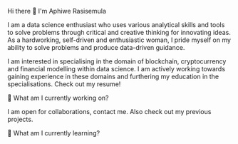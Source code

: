 Hi there 👋 I'm Aphiwe Rasisemula

I am a data science enthusiast who uses various analytical skills and tools to solve problems through critical and creative thinking for innovating ideas. As a hardworking, self-driven and enthusiastic woman, I pride myself on my ability to solve problems and produce data-driven guidance.

I am interested in specialising in the domain of blockchain, cryptocurrency and financial modelling within data science. I am actively working towards gaining experience in these domains and furthering my education in the specialisations. Check out my resume!

🔭 What am I currently working on?


I am open for collaborations, contact me. Also check out my previous projects.

🌱 What am I currently learning?


<!---
Aphiwe-DataSaiyan-Rasisemula/Aphiwe-DataSaiyan-Rasisemula is a ✨ special ✨ repository because its `README.md` (this file) appears on your GitHub profile.
You can click the Preview link to take a look at your changes.
--->
